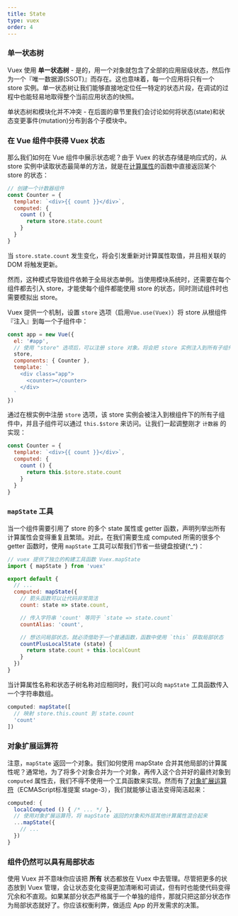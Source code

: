 ```yaml
---
title: State
type: vuex
order: 4
---
```


### 单一状态树

Vuex 使用 **单一状态树** - 是的，用一个对象就包含了全部的应用层级状态，然后作为一个『唯一数据源(SSOT)』而存在。这也意味着，每一个应用将只有一个 store 实例。单一状态树让我们能够直接地定位任一特定的状态片段，在调试的过程中也能轻易地取得整个当前应用状态的快照。

单状态树和模块化并不冲突 - 在后面的章节里我们会讨论如何将状态(state)和状态变更事件(mutation)分布到各个子模块中。

### 在 Vue 组件中获得 Vuex 状态

那么我们如何在 Vue 组件中展示状态呢？由于 Vuex 的状态存储是响应式的，从 store 实例中读取状态最简单的方法，就是在[计算属性](http://vuejs.org/guide/computed.html)的函数中直接返回某个 store 的状态：

``` js
// 创建一个计数器组件
const Counter = {
  template: `<div>{{ count }}</div>`,
  computed: {
    count () {
      return store.state.count
    }
  }
}
```

当 `store.state.count` 发生变化，将会引发重新对计算属性取值，并且相关联的 DOM 将触发更新。

然而，这种模式导致组件依赖于全局状态单例。当使用模块系统时，还需要在每个组件都去引入 store，才能使每个组件都能使用 store 的状态，同时测试组件时也需要模拟出 store。

Vuex 提供一个机制，设置 `store` 选项（启用`Vue.use(Vuex)`）将 store 从根组件『注入』到每一个子组件中：

``` js
const app = new Vue({
  el: '#app',
  // 使用 "store" 选项后，可以注册 store 对象。将会把 store 实例注入到所有子组件。
  store,
  components: { Counter },
  template: `
    <div class="app">
      <counter></counter>
    </div>
  `
})
```

通过在根实例中注册 `store` 选项，该 store 实例会被注入到根组件下的所有子组件中，并且子组件可以通过 `this.$store` 来访问。让我们一起调整刚才 `计数器` 的实现：

``` js
const Counter = {
  template: `<div>{{ count }}</div>`,
  computed: {
    count () {
      return this.$store.state.count
    }
  }
}
```

### `mapState` 工具

当一个组件需要引用了 store 的多个 state 属性或 getter 函数，声明列举出所有计算属性会变得重复且繁琐。对此，在我们需要生成 computed 所需的很多个 getter 函数时，使用 `mapState` 工具可以帮我们节省一些键盘按键(^_^)：

``` js
// vuex 提供了独立的构建工具函数 Vuex.mapState
import { mapState } from 'vuex'

export default {
  // ...
  computed: mapState({
    // 箭头函数可以让代码非常简洁
    count: state => state.count,

    // 传入字符串 'count' 等同于 `state => state.count`
    countAlias: 'count',

    // 想访问局部状态，就必须借助于一个普通函数，函数中使用 `this` 获取局部状态
    countPlusLocalState (state) {
      return state.count + this.localCount
    }
  })
}
```

当计算属性名称和状态子树名称对应相同时，我们可以向 `mapState` 工具函数传入一个字符串数组。

``` js
computed: mapState([
  // 映射 store.this.count 到 state.count
  'count'
])
```

### 对象扩展运算符

注意，`mapState` 返回一个对象。我们如何使用 mapState 合并其他局部的计算属性呢？通常地，为了将多个对象合并为一个对象，再传入这个合并好的最终对象到 `computed` 属性去，我们不得不使用一个工具函数来实现。然而有了[对象扩展运算符](https://github.com/sebmarkbage/ecmascript-rest-spread)（ECMAScript标准提案 stage-3），我们就能够让语法变得简洁起来：

``` js
computed: {
  localComputed () { /* ... */ },
  // 使用对象扩展运算符，将 mapState 返回的对象和外层其他计算属性混合起来
  ...mapState({
    // ...
  })
}
```

### 组件仍然可以具有局部状态

使用 Vuex 并不意味你应该把 **所有** 状态都放在 Vuex 中去管理。尽管把更多的状态放到 Vuex 管理，会让状态变化变得更加清晰和可调试，但有时也能使代码变得冗余和不直观。如果某部分状态严格属于一个单独的组件，那就只把这部分状态作为局部状态就好了。你应该权衡利弊，做适应 App 的开发需求的决策。
